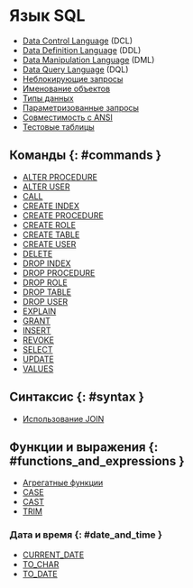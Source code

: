 # Язык SQL

* [Data Control Language](reference/sql/dcl.md) (DCL)
* [Data Definition Language](reference/sql/ddl.md) (DDL)
* [Data Manipulation Language](reference/sql/dml.md) (DML)
* [Data Query Language](reference/sql/dql.md) (DQL)
* [Неблокирующие запросы](reference/sql/non_block.md)
* [Именование объектов](reference/sql/object.md)
* [Типы данных](reference/sql_types.md)
* [Параметризованные запросы](reference/sql/parametrization.md)
* [Совместимость с ANSI](reference/ansi_sql.md)
* [Тестовые таблицы](reference/legend.md)

## Команды {: #commands }

* [ALTER PROCEDURE](reference/sql/alter_procedure.md)
* [ALTER USER](reference/sql/alter_user.md)
* [CALL](reference/sql/call.md)
* [CREATE INDEX](reference/sql/create_index.md)
* [CREATE PROCEDURE](reference/sql/create_procedure.md)
* [CREATE ROLE](reference/sql/create_role.md)
* [CREATE TABLE](reference/sql/create_table.md)
* [CREATE USER](reference/sql/create_user.md)
* [DELETE](reference/sql/delete.md)
* [DROP INDEX](reference/sql/drop_index.md)
* [DROP PROCEDURE](reference/sql/drop_procedure.md)
* [DROP ROLE](reference/sql/drop_role.md)
* [DROP TABLE](reference/sql/drop_table.md)
* [DROP USER](reference/sql/drop_user.md)
* [EXPLAIN](reference/sql/explain.md)
* [GRANT](reference/sql/grant.md)
* [INSERT](reference/sql/insert.md)
* [REVOKE](reference/sql/revoke.md)
* [SELECT](reference/sql/select.md)
* [UPDATE](reference/sql/update.md)
* [VALUES](reference/sql/values.md)

## Синтаксис {: #syntax }

* [Использование JOIN](reference/sql/join.md)

## Функции и выражения {: #functions_and_expressions }

* [Агрегатные функции](reference/sql/aggregate.md)
* [CASE](reference/sql/case.md)
* [CAST](reference/sql/cast.md)
* [TRIM](reference/sql/trim.md)

### Дата и время {: #date_and_time }

* [CURRENT_DATE](reference/sql/current_date.md)
* [TO_CHAR](reference/sql/to_char.md)
* [TO_DATE](reference/sql/to_date.md)
